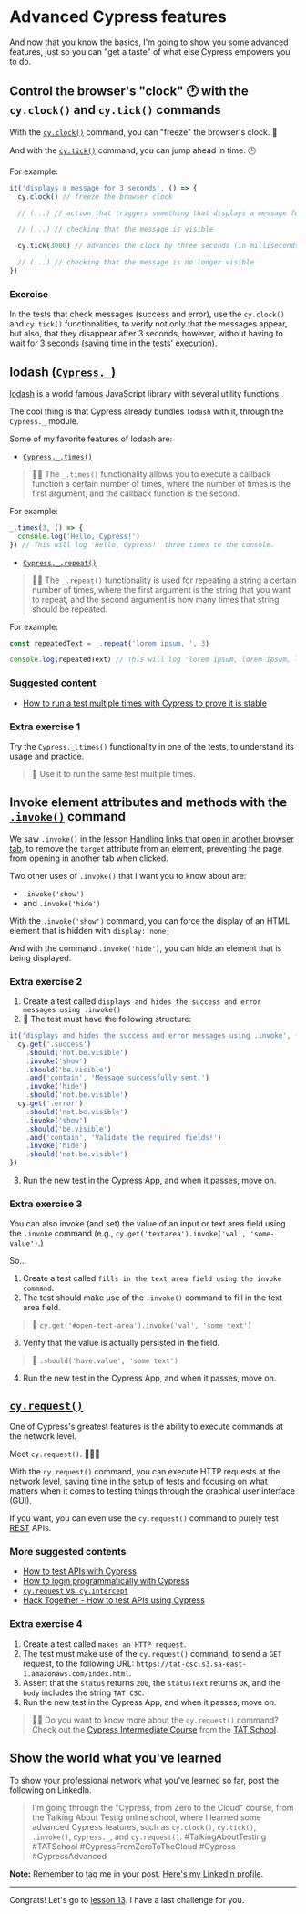 # Advanced Cypress features

And now that you know the basics, I'm going to show you some advanced features, just so you can "get a taste" of what else Cypress empowers you to do.

## Control the browser's "clock" 🕐 with the `cy.clock()` and `cy.tick()` commands

With the [`cy.clock()`](https://on.cypress.io/clock) command, you can "freeze" the browser's clock. 🧊

And with the [`cy.tick()`](https://on.cypress.io/tick) command, you can jump ahead in time. 🕒

For example:

```js
it('displays a message for 3 seconds', () => {
  cy.clock() // freeze the browser clock

  // (...) // action that triggers something that displays a message for three seconds

  // (...) // checking that the message is visible

  cy.tick(3000) // advances the clock by three seconds (in milliseconds). In doing so, we don't need to keep waiting.

  // (...) // checking that the message is no longer visible
})
```

### Exercise

In the tests that check messages (success and error), use the `cy.clock()` and `cy.tick()` functionalities, to verify not only that the messages appear, but also, that they disappear after 3 seconds, however, without having to wait for 3 seconds (saving time in the tests' execution).

## lodash ([`Cypress._`](https://docs.cypress.io/api/utilities/_))

[lodash](https://lodash.com) is a world famous JavaScript library with several utility functions.

The cool thing is that Cypress already bundles `lodash` with it, through the `Cypress._` module.

Some of my favorite features of lodash are:

- [`Cypress._.times()`](https://lodash.com/docs/4.17.15#times)

> 👨‍🏫 The `_.times()` functionality allows you to execute a callback function a certain number of times, where the number of times is the first argument, and the callback function is the second.

For example:

```js
_.times(3, () => {
  console.log('Hello, Cypress!')
}) // This will log 'Hello, Cypress!' three times to the console.

```

- [`Cypress._.repeat()`](https://lodash.com/docs/4.17.15#repeat)

> 👨‍🏫 The `_.repeat()` functionality is used for repeating a string a certain number of times, where the first argument is the string that you want to repeat, and the second argument is how many times that string should be repeated.

For example:

```js
const repeatedText = _.repeat('lorem ipsum, ', 3)

console.log(repeatedText) // This will log 'lorem ipsum, lorem ipsum, lorem ipsum, ' to the console.
```

### Suggested content

- [How to run a test multiple times with Cypress to prove it is stable](https://dev.to/walmyrlimaesilv/how-to-run-a-test-multiple-times-with-cypress-to-prove-it-is-stable-3c0k)

### Extra exercise 1

Try the `Cypress._.times()` functionality in one of the tests, to understand its usage and practice.

> 🙊 Use it to run the same test multiple times.

## Invoke element attributes and methods with the [`.invoke()`](https://on.cypress.io/invoke) command

We saw `.invoke()` in the lesson [Handling links that open in another browser tab](./07.md), to remove the `target` attribute from an element, preventing the page from opening in another tab when clicked.

Two other uses of `.invoke()` that I want you to know about are:

- `.invoke('show')`
- and `.invoke('hide')`

With the `.invoke('show')` command, you can force the display of an HTML element that is hidden with `display: none;`

And with the command `.invoke('hide')`, you can hide an element that is being displayed.

### Extra exercise 2

1. Create a test called `displays and hides the success and error messages using .invoke()`
2. 🙊 The test must have the following structure:

```js
it('displays and hides the success and error messages using .invoke', () => {
  cy.get('.success')
    .should('not.be.visible')
    .invoke('show')
    .should('be.visible')
    .and('contain', 'Message successfully sent.')
    .invoke('hide')
    .should('not.be.visible')
  cy.get('.error')
    .should('not.be.visible')
    .invoke('show')
    .should('be.visible')
    .and('contain', 'Validate the required fields!')
    .invoke('hide')
    .should('not.be.visible')
})

```

3. Run the new test in the Cypress App, and when it passes, move on.

### Extra exercise 3

You can also invoke (and set) the value of an input or text area field using the `.invoke` command (e.g., `cy.get('textarea').invoke('val', 'some-value')`.)

So...

1. Create a test called `fills in the text area field using the invoke command`.
2. The test should make use of the `.invoke()` command to fill in the text area field.

> 🙊 `cy.get('#open-text-area').invoke('val', 'some text')`

3. Verify that the value is actually persisted in the field.

> 🙊 `.should('have.value', 'some text')`

4. Run the new test in the Cypress App, and when it passes, move on.

## [`cy.request()`](https://on.cypress.io/request)

One of Cypress's greatest features is the ability to execute commands at the network level.

Meet `cy.request()`. 🦸🏽‍♂️

With the `cy.request()` command, you can execute HTTP requests at the network level, saving time in the setup of tests and focusing on what matters when it comes to testing things through the graphical user interface (GUI).

If you want, you can even use the `cy.request()` command to purely test [REST](https://en.wikipedia.org/wiki/REST) APIs.

### More suggested contents

- [How to test APIs with Cypress](https://dev.to/walmyrlimaesilv/how-to-check-the-body-structure-of-a-json-scheme-with-cypress-1lj5)
- [How to login programmatically with Cypress](https://dev.to/walmyrlimaesilv/how-to-login-programmatically-with-cypress-2iam)
- [`cy.request` vs. `cy.intercept`](https://dev.to/walmyrlimaesilv/cy-request-vs-cy-intercept-cmi)
- [Hack Together - How to test APIs using Cypress](https://www.youtube.com/live/mXxl7N-TtQ8?feature=share)

### Extra exercise 4

1. Create a test called `makes an HTTP request`.
2. The test must make use of the `cy.request()` command, to send a `GET` request, to the following URL: `https://tat-csc.s3.sa-east-1.amazonaws.com/index.html`.
3. Assert that the `status` returns `200`, the `statusText` returns `OK`, and the `body` includes the string `TAT CSC`.
4. Run the new test in the Cypress App, and when it passes, move on.

> 👨‍🏫 Do you want to know more about the `cy.request()` command? Check out the [Cypress Intermediate Course](https://github.com/wlsf82/tat-cypress-intermediate-course-v2) from the [TAT School](https://www.udemy.com/user/walmyr/).

## Show the world what you've learned

To show your professional network what you've learned so far, post the following on LinkedIn.

> I'm going through the "Cypress, from Zero to the Cloud" course, from the Talking About Testig online school, where I learned some advanced Cypress features, such as `cy.clock()`, `cy.tick()`, `.invoke()`, `Cypress._`, and `cy.request()`. #TalkingAboutTesting #TATSchool #CypressFromZeroToTheCloud #Cypress #CypressAdvanced

**Note:** Remember to tag me in your post. [Here's my LinkedIn profile](https://www.linkedin.com/in/walmyr-lima-e-silva-filho).

___

Congrats! Let's go to [lesson 13](./13.md). I have a last challenge for you.
